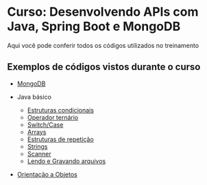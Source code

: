 # Curso: Desenvolvendo APIs com Java, Spring Boot e MongoDB
Aqui você pode conferir todos os códigos utilizados no treinamento

## Exemplos de códigos vistos durante o curso

- [MongoDB](https://github.com/acampamentodev/curso-java-spring-mongo/blob/main/mongodb/queries.md)

- Java básico
  - [Estruturas condicionais](https://github.com/acampamentodev/curso-java-spring-mongo/blob/main/javaBasico/if.md)
  - [Operador ternário](https://github.com/acampamentodev/curso-java-spring-mongo/blob/main/javaBasico/ternatios.md)
  - [Switch/Case](https://github.com/acampamentodev/curso-java-spring-mongo/blob/main/javaBasico/switch.md)
  - [Arrays](https://github.com/acampamentodev/curso-java-spring-mongo/blob/main/javaBasico/arrays.md)
  - [Estruturas de repetição](https://github.com/acampamentodev/curso-java-spring-mongo/blob/main/javaBasico/lassos.md)
  - [Strings](https://github.com/acampamentodev/curso-java-spring-mongo/blob/main/javaBasico/strings.md)
  - [Scanner](https://github.com/acampamentodev/curso-java-spring-mongo/blob/main/javaBasico/scanner.md)
  - [Lendo e Gravando arquivos](https://github.com/acampamentodev/curso-java-spring-mongo/blob/main/javaBasico/files.md)
- [Orientação a Objetos](https://github.com/acampamentodev/curso-java-spring-mongo/tree/main/oo)
